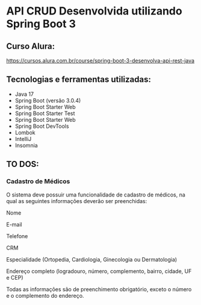 # API CRUD Desenvolvida utilizando Spring Boot 3

## Curso Alura:
https://cursos.alura.com.br/course/spring-boot-3-desenvolva-api-rest-java

## Tecnologias e ferramentas utilizadas:

- Java 17
- Spring Boot (versão 3.0.4)
- Spring Boot Starter Web
- Spring Boot Starter Test
- Spring Boot Starter Web
- Spring Boot DevTools
- Lombok
- IntelliJ
- Insomnia

## TO DOS:
### Cadastro de Médicos
O sistema deve possuir uma funcionalidade de cadastro de médicos, na qual as seguintes informações deverão ser preenchidas:

Nome

E-mail

Telefone

CRM

Especialidade (Ortopedia, Cardiologia, Ginecologia ou Dermatologia)

Endereço completo (logradouro, número, complemento, bairro, cidade, UF e CEP)

Todas as informações são de preenchimento obrigatório, exceto o número e o complemento do endereço.